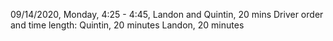 09/14/2020, Monday, 4:25 - 4:45, Landon and Quintin, 20 mins
Driver order and time length:
Quintin, 20 minutes
Landon, 20 minutes